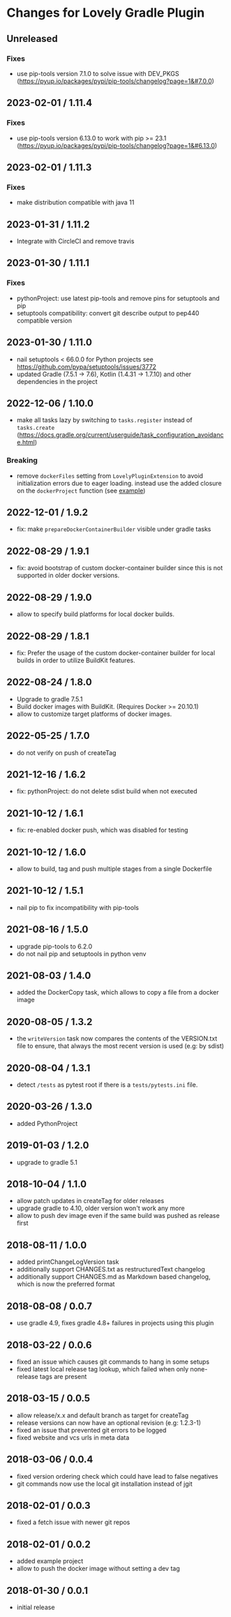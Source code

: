# Changes for Lovely Gradle Plugin

## Unreleased

### Fixes

- use pip-tools version 7.1.0 to solve issue with DEV_PKGS
  (https://pyup.io/packages/pypi/pip-tools/changelog?page=1&#7.0.0)

## 2023-02-01 / 1.11.4

### Fixes

- use pip-tools version 6.13.0 to work with pip >= 23.1
  (https://pyup.io/packages/pypi/pip-tools/changelog?page=1&#6.13.0)

## 2023-02-01 / 1.11.3

### Fixes

- make distribution compatible with java 11

## 2023-01-31 / 1.11.2

- Integrate with CircleCI and remove travis

## 2023-01-30 / 1.11.1

### Fixes

- pythonProject: use latest pip-tools and remove pins for setuptools and pip
- setuptools compatibility: convert git describe output to pep440 compatible version

## 2023-01-30 / 1.11.0

- nail setuptools < 66.0.0 for Python projects see https://github.com/pypa/setuptools/issues/3772
- updated Gradle (7.5.1 -> 7.6), Kotlin (1.4.31 -> 1.7.10) and other dependencies in the project

## 2022-12-06 / 1.10.0

- make all tasks lazy by switching to `tasks.register` instead of `tasks.create` (https://docs.gradle.org/current/userguide/task_configuration_avoidance.html)

### Breaking

- remove `dockerFiles` setting from `LovelyPluginExtension` to avoid initialization errors due to eager loading. instead use the added closure on the `dockerProject` function (see [example](https://github.com/lovelysystems/lovely-gradle-plugin/blob/master/example/build.gradle.kts))

## 2022-12-01 / 1.9.2

- fix: make `prepareDockerContainerBuilder` visible under gradle tasks

## 2022-08-29 / 1.9.1

- fix: avoid bootstrap of custom docker-container builder since this is not supported in
  older docker versions.

## 2022-08-29 / 1.9.0

- allow to specify build platforms for local docker builds.

## 2022-08-29 / 1.8.1

- fix: Prefer the usage of the custom docker-container builder for local builds
  in order to utilize BuildKit features.

## 2022-08-24 / 1.8.0

- Upgrade to gradle 7.5.1
- Build docker images with BuildKit. (Requires Docker >= 20.10.1)
- allow to customize target platforms of docker images.

## 2022-05-25 / 1.7.0

- do not verify on push of createTag

## 2021-12-16 / 1.6.2

- fix: pythonProject: do not delete sdist build when not executed

## 2021-10-12 / 1.6.1

- fix: re-enabled docker push, which was disabled for testing

## 2021-10-12 / 1.6.0

- allow to build, tag and push multiple stages from a single Dockerfile

## 2021-10-12 / 1.5.1

- nail pip to fix incompatibility with pip-tools

## 2021-08-16 / 1.5.0

- upgrade pip-tools to 6.2.0
- do not nail pip and setuptools in python venv

## 2021-08-03 / 1.4.0

- added the DockerCopy task, which allows to copy a file from a docker image

## 2020-08-05 / 1.3.2

- the `writeVersion` task now compares the contents of the VERSION.txt
  file to ensure, that always the most recent version is used (e.g: by sdist)

## 2020-08-04 / 1.3.1

- detect `/tests` as pytest root if there is a `tests/pytests.ini` file.

## 2020-03-26 / 1.3.0

- added PythonProject

## 2019-01-03 / 1.2.0

- upgrade to gradle 5.1

## 2018-10-04 / 1.1.0

- allow patch updates in createTag for older releases
- upgrade gradle to 4.10, older version won't work any more
- allow to push dev image even if the same build was pushed as release first

## 2018-08-11 / 1.0.0

- added printChangeLogVersion task
- additionally support CHANGES.txt as restructuredText changelog
- additionally support CHANGES.md as Markdown based changelog, which is now
  the preferred format

## 2018-08-08 / 0.0.7

- use gradle 4.9, fixes gradle 4.8+ failures in projects using this plugin

## 2018-03-22 / 0.0.6

- fixed an issue which causes git commands to hang in some setups
- fixed latest local release tag lookup, which failed when only none-release tags are present

## 2018-03-15 / 0.0.5

- allow release/x.x and default branch as target for createTag
- release versions can now have an optional revision (e.g: 1.2.3-1)
- fixed an issue that prevented git errors to be logged
- fixed website and vcs urls in meta data

## 2018-03-06 / 0.0.4

- fixed version ordering check which could have lead to false negatives
- git commands now use the local git installation instead of jgit

## 2018-02-01 / 0.0.3

- fixed a fetch issue with newer git repos

## 2018-02-01 / 0.0.2

- added example project
- allow to push the docker image without setting a dev tag

## 2018-01-30 / 0.0.1

- initial release
